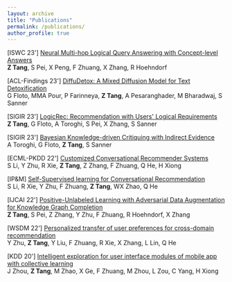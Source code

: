 ```yaml
---
layout: archive
title: "Publications"
permalink: /publications/
author_profile: true
---
```


[ISWC 23'] [Neural Multi-hop Logical Query Answering with Concept-level Answers](https://link.springer.com/chapter/10.1007/978-3-031-47240-4_28) \
**Z Tang**, S Pei, X Peng, F Zhuang, X Zhang, R Hoehndorf

[ACL-Findings 23'] [DiffuDetox: A Mixed Diffusion Model for Text Detoxification](https://aclanthology.org/2023.findings-acl.478/) \
G Floto, MMA Pour, P Farinneya, **Z Tang**, A Pesaranghader, M Bharadwaj, S Sanner

[SIGIR 23'] [LogicRec: Recommendation with Users' Logical Requirements](https://dl.acm.org/doi/10.1145/3539618.3592012) \
**Z Tang**, G Floto, A Toroghi, S Pei, X Zhang, S Sanner

[SIGIR 23'] [Bayesian Knowledge-driven Critiquing with Indirect Evidence](https://dl.acm.org/doi/abs/10.1145/3539618.3591954) \
A Toroghi, G Floto, **Z Tang**, S Sanner

[ECML-PKDD 22'] [Customized Conversational Recommender Systems](https://link.springer.com/chapter/10.1007/978-3-031-26390-3_43) \
S Li, Y Zhu, R Xie, **Z Tang**, Z Zhang, F Zhuang, Q He, H Xiong

[IP&M] [Self-Supervised learning for Conversational Recommendation](https://www.sciencedirect.com/science/article/abs/pii/S0306457322001698) \
S Li, R Xie, Y Zhu, F Zhuang, **Z Tang**, WX Zhao, Q He

[IJCAI 22'] [Positive-Unlabeled Learning with Adversarial Data Augmentation for Knowledge Graph Completion](https://www.ijcai.org/proceedings/2022/312) \
**Z Tang**, S Pei, Z Zhang, Y Zhu, F Zhuang, R Hoehndorf, X Zhang

[WSDM 22'] [Personalized transfer of user preferences for cross-domain recommendation](https://dl.acm.org/doi/abs/10.1145/3488560.3498392) \
Y Zhu, **Z Tang**, Y Liu, F Zhuang, R Xie, X Zhang, L Lin, Q He

[KDD 20'] [Intelligent exploration for user interface modules of mobile app with collective learning](https://dl.acm.org/doi/abs/10.1145/3394486.3403387) \
J Zhou, **Z Tang**, M Zhao, X Ge, F Zhuang, M Zhou, L Zou, C Yang, H Xiong

<!-- {% if author.googlescholar %}
  You can also find my articles on <u><a href="{{author.googlescholar}}">my Google Scholar profile</a>.</u>
{% endif %}

{% include base_path %}

{% for post in site.publications reversed %}
  {% include archive-single.html %}
{% endfor %} -->
